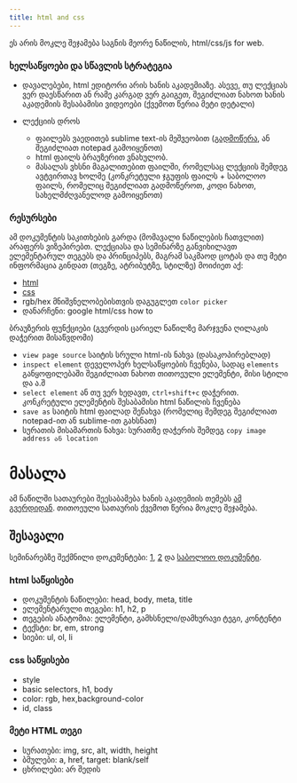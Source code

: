 ```yaml
---
title: html and css
---
```


ეს არის მოკლე შეჯამება საგნის მეორე ნაწილის, html/css/js for web.

### ხელსაწყოები და სწავლის სტრატეგია

- დავალებები, html ედიტორი არის ხანის აკადემიაზე. ასევე, თუ ლექციას ვერ დაესწარით ან რამე კარგად ვერ გაიგეთ, შეგიძლიათ ნახოთ ხანის აკადემიის შესაბამისი ვიდეოები (ქვემოთ წერია მეტი დეტალი)

- ლექციის დროს 
    - ფაილებს ვაედითებ sublime text-ის მეშვეობით ([გადმოწერა](https://www.sublimetext.com/3), ან შეგიძლიათ notepad გამოიყენოთ) 
    - html ფაილს ბრაუზერით ვნახულობ. 
    - მასალას ვხსნი მაგალითებით ფაილში, რომელსაც ლექციის შემდეგ ავტვირთავ ხოლმე (კონკრეტული ჯგუფის ფაილს + საბოლოო ფაილს, რომელიც შეგიძლიათ გადმოწეროთ, კოდი ნახოთ, სახელმძღვანელოდ გამოიყენოთ)

### რესურსები
ამ დოკუმენტის საკითხების გარდა (მომავალი ნაწილების ჩათვლით) არაფერს ვიზეპირებთ. ლექციასა და სემინარზე განვიხილავთ ელემენტარულ თეგებს და პრინციპებს, მაგრამ საკმაოდ ცოტას და თუ მეტი ინფორმაცია გინდათ (თეგზე, ატრიბუტზე, სტილზე) მოიძიეთ აქ:
- [html](https://www.w3schools.com/html/default.asp)
- [css](https://www.w3schools.com/css/default.asp)
- rgb/hex მნიშვნელობებისთვის დაგუგლეთ `color picker`
- დანარჩენი: google html/css how to

ბრაუზერის ფუნქციები (გვერდის ცარიელ ნაწილზე მარჯვენა ღილაკის დაჭერით მისაწვდომი)
- `view page source` საიტის სრული html-ის ნახვა (დასაკოპირებლად)
- `inspect element` დეველოპერ ხელსაწყოების ჩვენება, სადაც `elements` განყოფილებაში შეგიძლიათ ნახოთ თითოეული ელემენტი, მისი სტილი და ა.შ
- `select element` ან თუ ვერ ხედავთ, `ctrl+shift+c` დაჭერით. კონკრეტული ელემენტის შესაბამისი html ნაწილის ჩვენება
- `save as` საიტის html ფაილად შენახვა (რომელიც შემდეგ შეგიძლიათ notepad-ით ან sublime-ით გახსნათ)
- სურათის მისამართის ნახვა: სურათზე დაჭერის შემდეგ `copy image address ან location` 

# მასალა
ამ ნაწილში სათაურები შეესაბამება ხანის აკადემიის თემებს [ამ გვერდიდან](https://ka.khanacademy.org/computing/computer-programming/html-css). თითოეული სათაურის ქვემოთ წერია მოკლე შეჯამება.

## შესავალი
სემინარებზე შექმნილი დოკუმენტები: [1](./firstwebsite1.html), [2](./firstwebsite.html) და [საბოლოო დოკუმენტი](./firstwebsite.html).

### html საწყისები
- დოკუმენტის ნაწილები: head, body, meta, title
- ელემენტარული თეგები: h1, h2, p
- თეგების ანატომია: ელემენტი, გამხსნელი/დამხურავი ტეგი, კონტენტი
- ტექსტი: br, em, strong
- სიები: ul, ol, li

### css საწყისები
- style
- basic selectors, h1, body
- color: rgb, hex,background-color
- id, class

### მეტი HTML თეგი
- სურათები: img, src, alt, width, height
- ბმულები: a, href, target: blank/self
- ცხრილები: არ შედის

